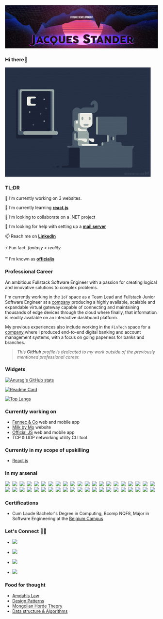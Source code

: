 ### ![officialjs-github-profile-header](./officialjs-github-profile-header-1080p.png)

### Hi there🤟

![night-coding](./night-coding.gif)

### TL;DR

🔭 I’m currently working on 3 websites.

🌱 I’m currently learning [**react.js**](https://reactjs.org/)

👯 I’m looking to collaborate on a .NET project

🤔 I’m looking for help with setting up a [**mail server**](https://hub.docker.com/r/mailserver/docker-mailserver/)

📫 Reach me on [**LinkedIn**](https://www.linkedin.com/in/jacques-stander/)

⚡ Fun fact: *fantasy > reality*

™  I'm known as **[officialjs](https://github.com/officialjs)**

### Professional Career

An ambitious Fullstack Software Engineer with a passion for creating logical and innovative solutions to complex problems.

I'm currently working in the `IoT` space as a Team Lead and Fullstack Junior Software Engineer at a [company](https://www.iotnxt.com/) producing a highly available, scalable and expandable virtual gateway capable of connecting and maintaining thousands of edge devices through the cloud where finally, that information is readily available on an interactive dashboard platform.

My previous experiences also include working in the `FinTech` space for a [company](https://corporate.sybrin.com/) where I produced end-to-end digital banking and account management systems, with a focus on going paperless for banks and branches.

> *This **GitHub** profile is dedicated to my work outside of the previously mentioned professional career.*

### Widgets

[![Anurag's GitHub stats](https://github-readme-stats.vercel.app/api?username=officialjs)](https://github.com/anuraghazra/github-readme-stats)

[![Readme Card](https://github-readme-stats.vercel.app/api/pin/?username=officialjs&repo=officialjs)](https://github.com/anuraghazra/github-readme-stats)

[![Top Langs](https://github-readme-stats.vercel.app/api/top-langs/?username=officialjs&layout=compact)](https://github.com/anuraghazra/github-readme-stats)

### Currently working on

* [Fennec & Co](https://fennecandco.co.za) web and mobile app
* [Milk by Mo](https://milkbymo.co.za) website
* [Official JS](https://officialjs.co.za) web and mobile app
* TCP & UDP networking utility CLI tool

### Currently in my scope of upskilling

* [React.js](https://reactjs.org/)

### In my arsenal

![](https://img.shields.io/badge/-Microsoft_.NET_Framework_&_Core-05122A?style=flat&logo=dotnet)&nbsp;
![](https://img.shields.io/badge/-Microsoft_ASP.NET_Framework_&_Core-05122A?style=flat&logo=dotnet)&nbsp;
![](https://img.shields.io/badge/-Microsoft_CSharp-05122A?style=flat&logo=csharp)&nbsp;
![](https://img.shields.io/badge/-Kubernetes-05122A?style=flat&logo=kubernetes)&nbsp;
![](https://img.shields.io/badge/-Docker-05122A?style=flat&logo=docker)&nbsp;
![](https://img.shields.io/badge/-HTML5-05122A?style=flat&logo=html5)&nbsp;
![](https://img.shields.io/badge/-CSS3-05122A?style=flat&logo=css3)&nbsp;
![](https://img.shields.io/badge/-SASS-05122A?style=flat&logo=sass)&nbsp;
![](https://img.shields.io/badge/-Javascript-05122A?style=flat&logo=javascript)&nbsp;
![](https://img.shields.io/badge/-Typescript-05122A?style=flat&logo=typescript)&nbsp;
![](https://img.shields.io/badge/-Angular-05122A?style=flat&logo=angular)&nbsp;
![](https://img.shields.io/badge/-Visual_Studio-05122A?style=flat&logo=visualstudio)&nbsp;
![](https://img.shields.io/badge/-Microsoft_Visual_Studio_Code-05122A?style=flat&logo=visualstudiocode)&nbsp;
![](https://img.shields.io/badge/-Microsoft_Azure_Data_Studio-05122A?style=flat&logo=azuredataexplorer)&nbsp;
![](https://img.shields.io/badge/-JetBrains_Rider-05122A?style=flat&logo=rider)&nbsp;
![](https://img.shields.io/badge/-JetBrains_WebStorm-05122A?style=flat&logo=webstorm)&nbsp;
![](https://img.shields.io/badge/-GNU_Bash-05122A?style=flat&logo=gnubash)&nbsp;
![](https://img.shields.io/badge/-Microsoft_Powershell-05122A?style=flat&logo=powershell)&nbsp;
![](https://img.shields.io/badge/-Windows-05122A?style=flat&logo=windows)&nbsp;
![](https://img.shields.io/badge/-Linux-05122A?style=flat&logo=linux)&nbsp;
![](https://img.shields.io/badge/-Linux_Debian-05122A?style=flat&logo=debian)&nbsp;
![](https://img.shields.io/badge/-Linux_Ubuntu-05122A?style=flat&logo=ubuntu)&nbsp;
![](https://img.shields.io/badge/-Linux_Alpine-05122A?style=flat&logo=alpinelinux)&nbsp;
![](https://img.shields.io/badge/-Microsoft_Internet_Information_Services-05122A?style=flat&logo=microsoft)&nbsp;
![](https://img.shields.io/badge/-Azure_DevOps-05122A?style=flat&logo=azuredevops)&nbsp;
![](https://img.shields.io/badge/-Git-05122A?style=flat&logo=git)&nbsp;
![](https://img.shields.io/badge/-MongoDB-05122A?style=flat&logo=mongodb)&nbsp;
![](https://img.shields.io/badge/-Sqlite-05122A?style=flat&logo=sqlite)&nbsp;
![](https://img.shields.io/badge/-Microsoft_SQLServer-05122A?style=flat&logo=microsoftsqlserver)&nbsp;
![](https://img.shields.io/badge/-NPM-05122A?style=flat&logo=npm)&nbsp;
![](https://img.shields.io/badge/-NuGet-05122A?style=flat&logo=nuget)&nbsp;
![](https://img.shields.io/badge/-Adobe_Premiere_Pro-05122A?style=flat&logo=adobepremierepro)&nbsp;
![](https://img.shields.io/badge/-Adobe_Photoshop-05122A?style=flat&logo=adobephotoshop)&nbsp;
![](https://img.shields.io/badge/-Adobe_After_Effects-05122A?style=flat&logo=adobeaftereffects)&nbsp;
![](https://img.shields.io/badge/-Adobe_Photoshop-05122A?style=flat&logo=adobephotoshop)&nbsp;
![](https://img.shields.io/badge/-OpenSSL-05122A?style=flat&logo=openssl)&nbsp;
![](https://img.shields.io/badge/-Adobe_XD-05122A?style=flat&logo=adobexd)&nbsp;
![](https://img.shields.io/badge/-Figma-05122A?style=flat&logo=figma)&nbsp;
![](https://img.shields.io/badge/-Chocolatey-05122A?style=flat&logo=chocolatey)&nbsp;
![](https://img.shields.io/badge/-Markdown-05122A?style=flat&logo=markdown)&nbsp;
![](https://img.shields.io/badge/-Bootstrap-05122A?style=flat&logo=bootstrap)&nbsp;
![](https://img.shields.io/badge/-Material_Design-05122A?style=flat&logo=materialdesign)&nbsp;

<!--

### GitHub Profile Help

[simple-icons](https://simpleicons.org/)

[simple-icons-slugs](https://github.com/simple-icons/simple-icons/blob/develop/slugs.md)

[shields.io](https://shields.io/)

### What existing or new tech I would like to expand upon or add to my arsenal

![WebAssembly](https://img.shields.io/badge/-WebAssembly-05122A?style=flat&logo=webassembly)&nbsp;
![WebGL](https://img.shields.io/badge/-WebGL-05122A?style=flat&logo=webgl)&nbsp;
![OpenGL](https://img.shields.io/badge/-OpenGL-05122A?style=flat&logo=opengl)&nbsp;
![HashiCorpVault](https://img.shields.io/badge/-HashiCorpVault-05122A?style=flat&logo=vault)&nbsp;
![HashiCorpVagrant](https://img.shields.io/badge/-HashiCorpVagrant-05122A?style=flat&logo=vagrant)&nbsp;
![Webpack](https://img.shields.io/badge/-Webpack-05122A?style=flat&logo=webpack)&nbsp;
![Apache](https://img.shields.io/badge/-Apache-05122A?style=flat&logo=apache)&nbsp;
![OracleDB](https://img.shields.io/badge/-OracleDB-05122A?style=flat&logo=oracle)&nbsp;
![Prometheus](https://img.shields.io/badge/-Prometheus-05122A?style=flat&logo=prometheus)&nbsp;
![Java](https://img.shields.io/badge/-Java-05122A?style=flat&logo=java)&nbsp;
![Grafana](https://img.shields.io/badge/-Grafana-05122A?style=flat&logo=grafana)&nbsp;
![Gradle](https://img.shields.io/badge/-Gradle-05122A?style=flat&logo=gradle)&nbsp;
![JWT](https://img.shields.io/badge/-JWT-05122A?style=flat&logo=jsonwebtokens)&nbsp;
![Auth0](https://img.shields.io/badge/-Auth0-05122A?style=flat&logo=auth0)&nbsp;
![Blazor](https://img.shields.io/badge/-Blazor-05122A?style=flat&logo=blazor)&nbsp;
![Node.js](https://img.shields.io/badge/-Node.js-05122A?style=flat&logo=nodedotjs)&nbsp;
![Electron.js](https://img.shields.io/badge/-Electron.js-05122A?style=flat&logo=electron)&nbsp;
![Vue.js](https://img.shields.io/badge/-Vue.js-05122A?style=flat&logo=vuedotjs)&nbsp;
![IonicFramework](https://img.shields.io/badge/-IonicFramework-05122A?style=flat&logo=ionic)&nbsp;
![Electron](https://img.shields.io/badge/-Electron-05122A?style=flat&logo=electron)&nbsp;
![NGINX](https://img.shields.io/badge/-NGINX-05122A?style=flat&logo=nginx)&nbsp;
![Python](https://img.shields.io/badge/-Python-05122A?style=flat&logo=python)&nbsp;
![SocketIO](https://img.shields.io/badge/-SocketIO-05122A?style=flat&logo=socketdotio)&nbsp;
![GitHub](https://img.shields.io/badge/-GitHub-05122A?style=flat&logo=github)&nbsp;
![GitHubActions](https://img.shields.io/badge/-GitHubActions-05122A?style=flat&logo=githubactions)&nbsp;
![AzureDevOps](https://img.shields.io/badge/-AzureDevOps-05122A?style=flat&logo=nginx)&nbsp;
![MicrosoftAzure](https://img.shields.io/badge/-MicrosoftAzure-05122A?style=flat&logo=microsoftazure)&nbsp;
![AmazonAWS](https://img.shields.io/badge/-AmazonAWS-05122A?style=flat&logo=amazonaws)&nbsp;
![GoogleCloud](https://img.shields.io/badge/-GoogleCloud-05122A?style=flat&logo=googlecloud)&nbsp;
![DigitalOcean](https://img.shields.io/badge/-DigitalOcean-05122A?style=flat&logo=digitalocean)&nbsp;
![Firebase](https://img.shields.io/badge/-Firebase-05122A?style=flat&logo=firebase)&nbsp;
![RaspberryPi](https://img.shields.io/badge/-RaspberryPi-05122A?style=flat&logo=raspberrypi)&nbsp;
![Arduino](https://img.shields.io/badge/-RaspberryPi-05122A?style=flat&logo=arduino)&nbsp;
![MariaDB](https://img.shields.io/badge/-MariaDB-05122A?style=flat&logo=mariadb)&nbsp;
![PostgreSQL](https://img.shields.io/badge/-PostgreSQL-05122A?style=flat&logo=postgresql)&nbsp;
![Redis](https://img.shields.io/badge/-Redis-05122A?style=flat&logo=redis)&nbsp;
![MySQL](https://img.shields.io/badge/-MySQL-05122A?style=flat&logo=mysql)&nbsp;
![PHP](https://img.shields.io/badge/-PHP-05122A?style=flat&logo=php)&nbsp;
![Laravel](https://img.shields.io/badge/-Laravel-05122A?style=flat&logo=laravel)&nbsp;

*Wow, very ambitions, I know right. Can't really afford not to be. But these are career goals.*

-->

### Certifications

* Cum Laude Bachelor's Degree in Computing, Bcomp NQF8, Major in Software Engineering at the [Belgium Campus](https://www.belgiumcampus.ac.za/)

### Let's Connect 🤜🤛

* [![](https://img.shields.io/badge/-LinkedIn-05122A?style=flat&logo=linkedin)](https://www.linkedin.com/in/jacques-stander/)&nbsp;

* [![](https://img.shields.io/badge/-Portifolio-05122A?style=flat&logo=askubuntu)](https://officialjs.co.za/)&nbsp;
* [![](https://img.shields.io/badge/-Youtube-05122A?style=flat&logo=youtube)](https://www.youtube.com/channel/UCRhoNaX_mlkiIHhOPYjskHA)&nbsp;
* [![](https://img.shields.io/badge/-Udemy-05122A?style=flat&logo=udemy)](https://www.udemy.com/user/jacques-stander-3/)&nbsp;

### Food for thought

* [Amdahls Law](https://whatis.techtarget.com/definition/Amdahls-law)
* [Design Patterns](https://refactoring.guru/design-patterns/catalog)
* [Mongolian Horde Theory](https://www.answers.com/Q/What_is_the_Mongolian_horde_theory)
* [Data structure & Algorithms](https://www.programiz.com/dsa)
